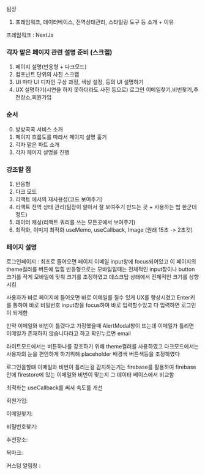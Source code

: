 팀장

1. 프레임워크, 데이터베이스, 전역상태관리, 스타일링 도구 등 소개 + 이유

프레임워크 : NextJs

### 각자 맡은 페이지 관련 설명 준비 (스크랩)

1. 페이지 설명(반응형 + 다크모드)
2. 컴포넌트 단위의 사진 스크랩
3. UI 마다 UI 디자인 구상 과정, 색상 설정, 등의 UI 설명하기
4. UX 설명하기(시연을 하지 못하더라도 사진 등으로)
   로그인 이메일찾기,비번찾기,추천장소,회원가입

### 순서

0. 방방콕콕 서비스 소개
1. 페이지 흐름도를 따라서 페이지 설명 훑기
2. 각자 맡은 파트 소개
3. 각자 페이지 설명을 진행

### 강조할 점

1. 반응형
2. 다크 모드
3. 리액트 에서의 재사용성(코드 보여주기)
4. 리액트 전역 상태 관리(팀장이 알아서 잘 보여주기 만드는 곳 + 사용하는 법 한군데 정도)
5. 데이터 캐싱(리액트 쿼리를 쓰는 모든곳에서 보여주기)
6. 최적화, 이미지 최적화 useMemo, useCallback, Image (원래 15초 -> 2초컷)

### 페이지 설명

로그인페이지 : 최초로 들어오면 페이지 이메일 input창에 focus되어있고 이 페이지의 theme컬러를 버튼에 입힘
반응형으로는 모바일일때는 전체적인 input창이나 button크기를 작게 모바일에 맞춰 크기를 조정하였고 데스크탑 상태에서 전체적인 크기를 상향시킴

사용자가 바로 페이지에 들어오면 바로 이메일를 칠수 있게 UX를 향상시켰고 Enter키를 통하여 바로 비밀번호 input창을 focus하여 바로 입력할수있고 다 입력하면 로그인이 되게함

만약 이메일와 비번이 틀렸다고 가정했을때 AlertModal창이 뜨는데 이메일가 틀리면 이메일가 존재하지 않습니다라고 하고 확인누르면 email

라이트모드에서는 버튼하나를 강조하기 위해 theme컬러를 사용하였고 다크모드에서는 사용자의 눈을 편안하게 하기위해 placeholder 배경색 버튼색등을
조정하였다

로그인을할떄 이메일와 비번이 틀리는걸 감지하는거는 firebase를 활용하여 firebase안에 firestore에 있는 이메일와 비번이 맞는지 그 데이터
베이스에서 비교함

최적화는 useCallback를 써서 속도를 개선

회원가입:

이메일찾기:

비밀번호찾기:

추천장소:

북마크:

커스텀 알림창 :
